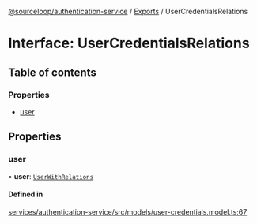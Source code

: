[@sourceloop/authentication-service](../README.md) / [Exports](../modules.md) / UserCredentialsRelations

# Interface: UserCredentialsRelations

## Table of contents

### Properties

- [user](UserCredentialsRelations.md#user)

## Properties

### user

• **user**: [`UserWithRelations`](../modules.md#userwithrelations)

#### Defined in

[services/authentication-service/src/models/user-credentials.model.ts:67](https://github.com/sourcefuse/loopback4-microservice-catalog/blob/6c16af104/services/authentication-service/src/models/user-credentials.model.ts#L67)
